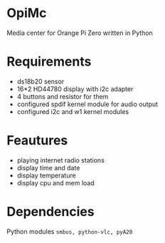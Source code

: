 OpiMc
=======
Media center for Orange Pi Zero written in Python

Requirements
==========
- ds18b20 sensor
- 16*2 HD44780 display with i2c adapter
- 4 buttons and resistor for them
- configured spdif kernel module for audio output
- configured i2c and w1 kernel modules


Feautures
=========
- playing internet radio stations
- display time and date
- display temperature 
- display cpu and mem load

Dependencies
=========
Python modules `smbus, python-vlc, pyA20`
   
